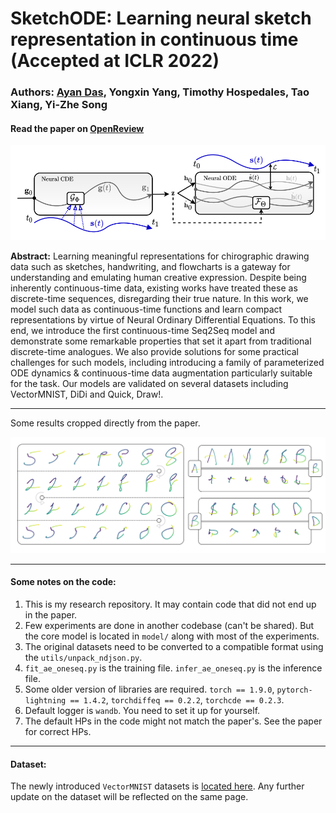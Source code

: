 # SketchODE: Learning neural sketch representation in continuous time (Accepted at ICLR 2022)
### Authors: **[Ayan Das](https://ayandas.me/)**, Yongxin Yang, Timothy Hospedales, Tao Xiang, Yi-Zhe Song
#### Read the paper on [OpenReview](https://openreview.net/pdf?id=c-4HSDAWua5)

![](resources/arch.png)

**Abstract:** Learning meaningful representations for chirographic drawing data such as sketches, handwriting, and flowcharts is a gateway for understanding and emulating human creative expression. Despite being inherently continuous-time data, existing works have treated these as discrete-time sequences, disregarding their true nature. In this work, we model such data as continuous-time functions and learn compact representations by virtue of Neural Ordinary Differential Equations. To this end, we introduce the first continuous-time Seq2Seq model and demonstrate some remarkable properties that set it apart from traditional discrete-time analogues. We also provide solutions for some practical challenges for such models, including introducing a family of parameterized ODE dynamics & continuous-time data augmentation particularly suitable for the task. Our models are validated on several datasets including VectorMNIST, DiDi and Quick, Draw!.

---

Some results cropped directly from the paper.

![](resources/results.png)

---

#### Some notes on the code:
1. This is my research repository. It may contain code that did not end up in the paper.
2. Few experiments are done in another codebase (can't be shared). But the core model is located in `model/` along with most of the experiments.
3. The original datasets need to be converted to a compatible format using the `utils/unpack_ndjson.py`.
4. `fit_ae_oneseq.py` is the training file. `infer_ae_oneseq.py` is the inference file.
5. Some older version of libraries are required. `torch == 1.9.0`, `pytorch-lightning == 1.4.2`, `torchdiffeq == 0.2.2`, `torchcde == 0.2.3`.
6. Default logger is `wandb`. You need to set it up for yourself.
7. The default HPs in the code might not match the paper's. See the paper for correct HPs.

---

#### Dataset:
The newly introduced `VectorMNIST` datasets is [located here](https://ayandas.me/sketchode). Any further update on the dataset will be reflected on the same page.

